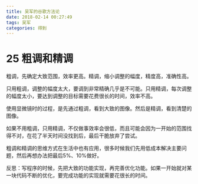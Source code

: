 ```yaml
---
title: 吴军的谷歌方法论
date: 2018-02-14 00:27:49
tags: 吴军
categories: 得到
---
```


# 25 粗调和精调

粗调，先确定大致范围，效率更高。精调，缩小调整的幅度，精度高，准确性高。

只用粗调，调整的幅度太大，要调到非常精确几乎是不可能。只用精调，每次调整的幅度太小，要达到调整的目标需要花费很长的时间，效率不高。

使用显微镜时的过程，是先通过粗调，看到大致的图像。然后是精调，看到清楚的图像。

如果不用粗调，只用精调，不仅做事效率会很低，而且可能会因为一开始的范围找得不对，在花了半天时间没找到后，最后干脆放弃了尝试。

粗调和精调的思维方式在生活中也有应用，很多时候我们先用低成本解决主要问题，然后再想办法把最后5%、10%做好。

反思：写程序的时候，先把大致的功能实现，再完善优化功能。如果一开始就对某一块代码不断的优化，要完成功能的实现就需要花很长的时间。
